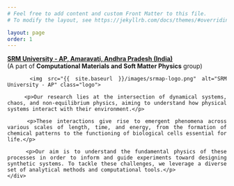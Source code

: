 ```yaml
---
# Feel free to add content and custom Front Matter to this file.
# To modify the layout, see https://jekyllrb.com/docs/themes/#overriding-theme-defaults

layout: page
order: 1
---
```

<!DOCTYPE html>
<html lang="en">
<head>
    <meta charset="UTF-8">
    <meta name="viewport" content="width=device-width, initial-scale=1.0">
    <title>SRM University - AP Research</title>
    <style>
        .content {
            text-align: justify;
        }
        .logo {
            float: right;
            margin-left: 20px;
        }
    </style>
</head>
<body>
    <div class="content">
        <p><strong><a href="https://srmap.edu.in/">SRM University - AP, Amaravati, Andhra Pradesh (India)</a></strong><br>
        (A part of <strong>Computational Materials and Soft Matter Physics</strong> group)</p>
        
        <img src="{{ site.baseurl }}/images/srmap-logo.png" alt="SRM University - AP" class="logo">

        <p>Our research lies at the intersection of dynamical systems, chaos, and non-equilibrium physics, aiming to understand how physical systems interact with their environment.</p>
        
        <p>These interactions give rise to emergent phenomena across various scales of length, time, and energy, from the formation of chemical patterns to the functioning of biological cells essential for life.</p>
        
        <p>Our aim is to understand the fundamental physics of these processes in order to inform and guide experiments toward designing synthetic systems. To tackle these challenges, we leverage a diverse set of analytical methods and computational tools.</p>
    </div>
</body>
</html>
